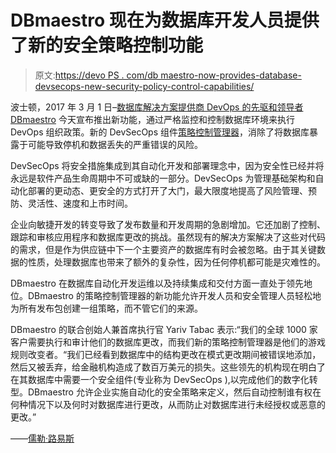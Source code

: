 # DBmaestro 现在为数据库开发人员提供了新的安全策略控制功能

> 原文:[https://devo PS . com/db maestro-now-provides-database-devsecops-new-security-policy-control-capabilities/](https://devops.com/dbmaestro-now-provides-database-devsecops-new-security-policy-control-capabilities/)

波士顿，2017 年 3 月 1 日–[数据库解决方案提供商 DevOps 的先驱和领导者 DBmaestro](http://www.dbmaestro.com/) 今天宣布推出新功能，通过严格监控和控制数据库环境来执行 DevOps 组织政策。新的 DevSecOps 组件[策略控制管理器](http://www3.dbmaestro.com/DevSecOps-for-financial-institutions?hs_preview=lxorbOzb-4875767480)，消除了将数据库暴露于可能导致停机和数据丢失的严重错误的风险。

DevSecOps 将安全措施集成到其自动化开发和部署理念中，因为安全性已经并将永远是软件产品生命周期中不可或缺的一部分。DevSecOps 为管理基础架构和自动化部署的更动态、更安全的方式打开了大门，最大限度地提高了风险管理、预防、灵活性、速度和上市时间。

企业向敏捷开发的转变导致了发布数量和开发周期的急剧增加。它还加剧了控制、跟踪和审核应用程序和数据库更改的挑战。虽然现有的解决方案解决了这些对代码的需求，但是作为供应链中下一个主要资产的数据库有时会被忽略。由于其关键数据的性质，处理数据库也带来了额外的复杂性，因为任何停机都可能是灾难性的。

DBmaestro 在数据库自动化开发运维以及持续集成和交付方面一直处于领先地位。DBmaestro 的策略控制管理器的新功能允许开发人员和安全管理人员轻松地为所有发布包创建一组策略，而不管它们的来源。

DBmaestro 的联合创始人兼首席执行官 Yariv Tabac 表示:“我们的全球 1000 家客户需要执行和审计他们的数据库更改，而我们新的策略控制管理器是他们的游戏规则改变者。“我们已经看到数据库中的结构更改在模式更改期间被错误地添加，然后又被丢弃，给金融机构造成了数百万美元的损失。这些领先的机构现在明白了在其数据库中需要一个安全组件(专业称为 DevSecOps ),以完成他们的数字化转型。DBmaestro 允许企业实施自动化的安全策略来定义，然后自动控制谁有权在何种情况下以及何时对数据库进行更改，从而防止对数据库进行未经授权或恶意的更改。”

——[儒勒·路易斯](https://devops.com/author/jules/)